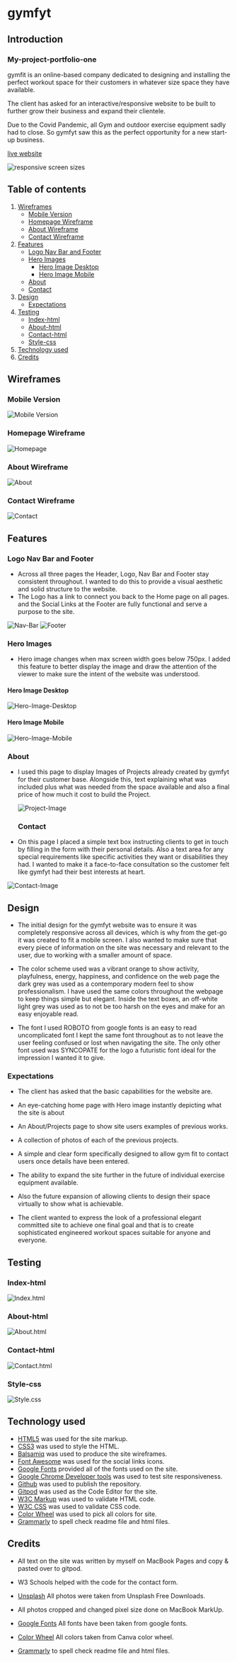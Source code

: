 # gymfyt 

## Introduction

### My-project-portfolio-one

gymfit is an online-based company dedicated to designing and installing the perfect workout space for their customers in whatever size space they have available.

The client has asked for an interactive/responsive website to be built to further grow their business and expand their clientele.

Due to the Covid Pandemic, all Gym and outdoor exercise equipment sadly had to close. So gymfyt saw this as the perfect opportunity for a new start-up business.

[live website](https://ronnietyler.github.io/Portfolio-Project-One/)

![responsive screen sizes](/assets/images/READMEimages/responsive-screen-sizes.png)

## Table of contents

1. [Wireframes](#wireframes)
    * [Mobile Version](#mobile-version)
    * [Homepage Wireframe](#homepage)
    * [About Wireframe](#about)
    * [Contact Wireframe](#contact)
2. [Features](#features)
    * [Logo Nav Bar and Footer](#logo-nav-bar-and-footer)
    * [Hero Images](#hero-images)
       * [Hero Image Desktop](#hero-image-desktop)
       * [Hero Image Mobile](#hero-image-mobile)
    * [About](#about)
    * [Contact](#contact)
3. [Design](#design)
    * [Expectations](#expectations)
4. [Testing](#testing)
    * [Index-html](#index-html)
    * [About-html](#about-html)
    * [Contact-html](#contact-html)
    * [Style-css](#style-css)
5. [Technology used](#technology-used)
6. [Credits](#credits)

## Wireframes

### Mobile Version

![Mobile Version](/assets/images/READMEimages/mobile-screen-version.png)

### Homepage Wireframe

![Homepage](/assets/images/READMEimages/desktop-home-page.png)

### About Wireframe

![About](/assets/images/READMEimages/desktop-about-page.png)

### Contact Wireframe

![Contact](/assets/images/READMEimages/desktop-contact-page.png)

## Features 

### Logo Nav Bar and Footer

* Across all three pages the Header, Logo, Nav Bar and Footer stay consistent throughout. I wanted to do this to provide a visual aesthetic and solid structure to the website.
* The Logo has a link to connect you back to the Home page on all pages. and the Social Links at the Footer are fully functional and serve a purpose to the site.
 
 ![Nav-Bar](/assets/images/READMEimages/nav-bar.png)
 ![Footer](assets/images/READMEimages/footer.png)

 ### Hero Images

* Hero image changes when max screen width goes below 750px. I added this feature to better display the image and draw the attention of the viewer to make sure the intent of the website was understood.

#### Hero Image Desktop

  ![Hero-Image-Desktop](/assets/images/READMEimages/hero-image-desktop.png)

#### Hero Image Mobile

  ![Hero-Image-Mobile](/assets/images/READMEimages/hero-image-mobile.png)

  ### About

* I used this page to display Images of Projects already created by gymfyt for their customer base. Alongside this, text explaining what was included plus what was needed from the space available and also a final price of how much it cost to build the Project.

   ![Project-Image](/assets/images/READMEimages/project-page.png)

   ### Contact

* On this page I placed a simple text box instructing clients to get in touch by filling in the form with their personal details. Also a text area for any special requirements like specific activities they want or disabilities they had. I wanted to make it a face-to-face consultation so the customer felt like gymfyt had their best interests at heart.

![Contact-Image](/assets/images/READMEimages/contact-image.png)

## Design

* The initial design for the gymfyt website was to ensure it was completely responsive across all devices, which is why from the get-go it was created to fit a mobile screen. I also wanted to make sure that every piece of information on the site was necessary and relevant to the user, due to working with a smaller amount of space. 

* The color scheme used was a vibrant orange to show activity, playfulness, energy, happiness, and confidence on the web page the dark grey was used as a contemporary modern feel to show professionalism. I have used the same colors throughout the webpage to keep things simple but elegant. Inside the text boxes, an off-white light grey was used as to not be too harsh on the eyes and make for an easy enjoyable read.

* The font I used ROBOTO from google fonts is an easy to read uncomplicated font I kept the same font throughout as to not leave the user feeling confused or lost when navigating the site. The only other font used was SYNCOPATE for the logo a futuristic font ideal for the impression I wanted it to give. 

### Expectations

* The client has asked that the basic capabilities for the website are.
* An eye-catching home page with Hero image instantly depicting what the site is about
* An About/Projects page to show site users examples of previous works.
* A collection of photos of each of the previous projects.
* A simple and clear form specifically designed to allow gym fit to contact users once details have been entered.
* The ability to expand the site further in the future of individual exercise equipment available.
* Also the future expansion of allowing clients to design their space virtually to show what is achievable.

* The client wanted to express the look of a professional elegant committed site to achieve one final goal and that is to create sophisticated engineered workout spaces suitable for anyone and everyone.

## Testing

### Index-html

![Index.html](/assets/images/READMEimages/w3-index.html-validator.png)

### About-html

![About.html](/assets/images/READMEimages/w3-about.html-validator.png)

### Contact-html

![Contact.html](/assets/images/READMEimages/w3-contact.html-validator.png)

### Style-css

![Style.css](/assets/images/READMEimages/w3-css-validator.png)

## Technology used

* [HTML5](https://en.wikipedia.org/wiki/HTML5) was used for the site markup.
* [CSS3](https://en.wikipedia.org/wiki/CSS#CSS_3) was used to style the HTML.
* [Balsamiq](https://balsamiq.com/) was used to produce the site wireframes.
* [Font Awesome](https://fontawesome.com/) was used for the social links icons.
* [Google Fonts](https://fonts.google.com/) provided all of the fonts used on the site.
* [Google Chrome Developer tools](https://developer.chrome.com/docs/devtools/) was used to test site responsiveness.
* [Github](https://github.com/Chris-McGonigle) was used to publish the repository.
* [Gitpod](https://www.gitpod.io/) was used as the Code Editor for the site.
* [W3C Markup](https://validator.w3.org/) was used to validate HTML code.
* [W3C CSS](https://jigsaw.w3.org/css-validator/) was used to validate CSS code.
* [Color Wheel](https://www.canva.com/colors/color-wheel/) was used to pick all colors for site.
* [Grammarly](https://app.grammarly.com/) to spell check readme file and html files.


## Credits

* All text on the site was written by myself on MacBook Pages and copy & pasted over to gitpod.

* W3 Schools helped with the code for the contact form.

* [Unsplash](https://unsplash.com/) All photos were taken from Unsplash Free Downloads.

* All photos cropped and changed pixel size done on MacBook MarkUp.

* [Google Fonts](https://fonts.google.com/) All fonts have been taken from google fonts.

* [Color Wheel](https://www.canva.com/colors/color-wheel/) All colors taken from Canva color wheel.

* [Grammarly](https://app.grammarly.com/) to spell check readme file and html files.







